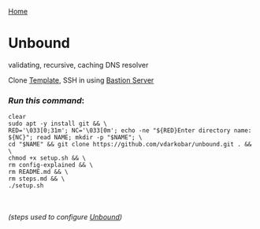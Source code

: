 <p align="left">
  <a href="https://github.com/vdarkobar/Home-Cloud#self-hosted-cloud">Home</a>
</p>  

  
# Unbound
validating, recursive, caching DNS resolver  

  
Clone <a href="https://github.com/vdarkobar/DebianTemplate/blob/main/README.md#debian-template">Template</a>, SSH in using <a href="https://github.com/vdarkobar/Home-Cloud/blob/main/shared/Bastion.md#bastion">Bastion Server</a>  

  
### *Run this command*:
```
clear
sudo apt -y install git && \
RED='\033[0;31m'; NC='\033[0m'; echo -ne "${RED}Enter directory name: ${NC}"; read NAME; mkdir -p "$NAME"; \
cd "$NAME" && git clone https://github.com/vdarkobar/unbound.git . && \
chmod +x setup.sh && \
rm config-explained && \
rm README.md && \
rm steps.md && \
./setup.sh
```


<br><br>
*(steps used to configure <a href="https://github.com/vdarkobar/unbound/blob/main/steps.md">Unbound</a>)*
